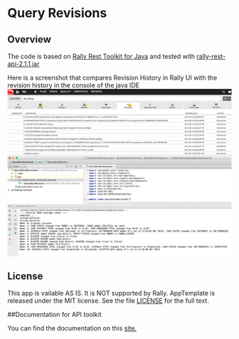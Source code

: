 Query Revisions
=========================

## Overview
The code is based on [Rally Rest Toolkit for Java](https://github.com/RallyTools/RallyRestToolkitForJava)
and tested with [rally-rest-api-2.1.1.jar](https://github.com/RallyTools/RallyRestToolkitForJava/releases/download/v2.1.1/rally-rest-api-2.1.1.jar)

Here is a screenshot that compares Revision History in Rally UI with the revision history in the console of the java IDE
![](pic0.png)


## License
This app is vailable AS IS. It is NOT supported by Rally.
AppTemplate is released under the MIT license.  See the file [LICENSE](./LICENSE) for the full text.

##Documentation for API toolkit

You can find the documentation on this [site.](https://github.com/RallyTools/RallyRestToolkitForJava/wiki/User-Guide)
